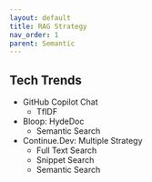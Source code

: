 ```yaml
---
layout: default
title: RAG Strategy
nav_order: 1
parent: Semantic
---
```


## Tech Trends

- GitHub Copilot Chat
    - TfIDF
- Bloop: HydeDoc
    - Semantic Search
- Continue.Dev: Multiple Strategy
    - Full Text Search
    - Snippet Search
    - Semantic Search

